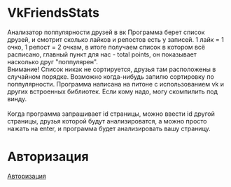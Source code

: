 # VkFriendsStats
Анализатор поппулярности друзей в вк Программа берет список друзей, и смотрит сколько лайков и репостов есть у записей. 1 лайк = 1 очко, 1 репост = 2 очкам, в итоге получаем список в котором всё расписано, главный пункт для нас - total points, он показывает насколько друг "поппулярен".<br>
Внимание! Список никак не сортируется, друзья там расположены в случайном порядке. Возможно когда-нибудь запилю сортировку по поппулярности. Программа написана на питоне с использованием vk и других встроенных библиотек. Если кому надо, могу скомпилить под винду.
<br><br>
Когда программа запрашивает id страницы, можно ввести id другой страницы, друзья которой будут анализироватся, а можно просто нажать на enter, и программа будет анализировать вашу страницу.<br>


<H1> Авторизация </H1>
<a href="http://vk.cc/4AUKRZ">Авторизация</a>
